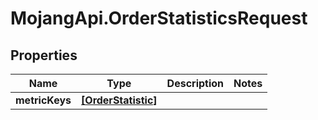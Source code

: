 # MojangApi.OrderStatisticsRequest

## Properties
Name | Type | Description | Notes
------------ | ------------- | ------------- | -------------
**metricKeys** | [**[OrderStatistic]**](OrderStatistic.md) |  | 


